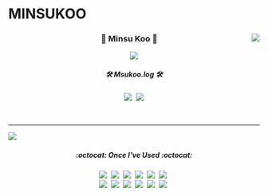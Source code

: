 # MINSUKOO

<div align="center">
  
  <img align="right" src="https://github-readme-stats.vercel.app/api?username=Msukoo&show_icons=true&theme=dracula"/>
  
  
  
  ### 🐤 Minsu Koo 🐥 
  
  <img align="center" src="https://hits.seeyoufarm.com/api/count/incr/badge.svg?url=https%3A%2F%2Fgithub.com%2FMsukoo&count_bg=%23C55EE5&title_bg=%23555555&icon=&icon_color=%23E7E7E7&title=hits&edge_flat=true"/>
  
  
  
  <h5 align="center">🛠 Msukoo.log 🛠</h5>
<p align="center">
  <a href="https://blog.naver.com/rnalsttnn2"><img src="https://img.shields.io/badge/Naver%20Blog-11B48A?style=flat-square&logo=Vimeo&logoColor=white&link=https://velog.io/@woo0_hooo"/></a>&nbsp
  <a href="https://velog.io/@mnsukoo"><img src="https://img.shields.io/badge/Velog-343A40?style=flat-square&logo=Vimeo&logoColor=white&link=https://velog.io/@woo0_hooo"/></a>
</p>

  <br>
 
</div>

  ---


<div align="center">
  
  <img align="left" src="https://github-readme-stats.vercel.app/api/top-langs/?username=Msukoo&theme=dracula&exclude_repo=Computer-Science-Engineering&layout=compact&langs_count=10"/>
  
    
 <br>
  
<h5 align="center">:octocat: Once I've Used :octocat:</h5> 
 
<p align="center">
  <img src="https://img.shields.io/badge/Java-007396?style=flat-square&logo=Java&logoColor=white"/></a>&nbsp 
  <img src="https://img.shields.io/badge/Javascript-ffb13b?style=flat-square&logo=javascript&logoColor=white"/></a>&nbsp 
  <img src="https://img.shields.io/badge/css-1572B6?style=flat-square&logo=css3&logoColor=white"/></a>&nbsp
  <img src="https://img.shields.io/badge/CSharp-239120?style=flat-square&logo=CSharp&logoColor=white"/></a>&nbsp
  <img src="https://img.shields.io/badge/Elasticsearch-005571?style=flat-square&logo=Elasticsearch&logoColor=white"/></a>&nbsp
  <img src="https://img.shields.io/badge/Python-3776AB?&style=flat-square&logo=Python&logoColor=White"/></a>&nbsp
  <br>
  <img src="https://img.shields.io/badge/Spring-6DB33F?style=flat-square&logo=css3&logoColor=white"/></a>&nbsp 
  <img src="https://img.shields.io/badge/SpringBoot-6DB33F?style=flat-square&logo=Spring&logoColor=white"/></a>&nbsp
  <img src="https://img.shields.io/badge/Mysql-E6B91E?style=flat-square&logo=MySql&logoColor=white"/></a>&nbsp 
  <img src="https://img.shields.io/badge/aws-333664?style=flat-square&logo=amazon-aws&logoColor=white"/></a>&nbsp
  <img src="https://img.shields.io/badge/Docker-2496ED?style=flat-square&logo=Docker&logoColor=white"/></a>&nbsp
  <img src="https://img.shields.io/badge/InfluxDB-22ADF6?style=flat-square&logo=amazon-aws&logoColor=white"/></a>&nbsp
</p>         
    

  
  
  
  

  <br>
 
</div>



  


